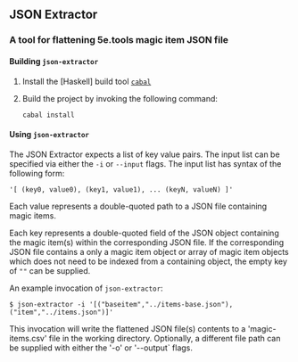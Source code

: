 ## JSON Extractor

### A tool for flattening 5e.tools magic item JSON file


#### Building `json-extractor`

  1.  Install the [Haskell] build tool [`cabal` ][cabal]

  2.  Build the project by invoking the following command:

      `cabal install`


#### Using `json-extractor`

The JSON Extractor expects a list of key value pairs.
The input list can be specified via either the `-i` or `--input` flags.
The input list has syntax of the following form:

```
'[ (key0, value0), (key1, value1), ... (keyN, valueN) ]'
```

Each value represents a double-quoted path to a JSON file containing magic items.

Each key represents a double-quoted field of the JSON object containing the magic item(s) within the corresponding JSON file. If the corresponding JSON file contains a only a magic item object or array of magic item objects which does not need to be indexed from a containing object, the empty key of `""` can be supplied.

An example invocation of `json-extractor`:

```
$ json-extractor -i '[("baseitem","../items-base.json"), ("item","../items.json")]'
```

This invocation will write the flattened JSON file(s) contents to a 'magic-items.csv' file in the working directory.
Optionally, a different file path can be supplied with either the '-o' or '--output` flags.

[haskel]: https://www.haskell.org/
[cabal ]: https://www.haskell.org/cabal/download.html